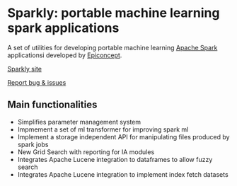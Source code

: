 # Sparkly: portable machine learning spark applications
A set of utilities for developing portable machine learning [Apache Spark](http://spark.apache.org/) applicationsi developed by [Epiconcept](https://epiconcept.fr).

[Sparkly site](https://github.com/Epiconcept-Paris/sparkly)

[Report bug & issues](https://github.com/Epiconcept-Paris/sparkly/issues)

## Main functionalities
- Simplifies parameter management system
- Impmement a set of ml transformer for improving spark ml
- Implement a storage independent API for manipulating files produced by spark jobs
- New Grid Search with reporting for IA modules
- Integrates Apache Lucene integration to dataframes to allow fuzzy search
- Integrates Apache Lucene integration to implement index fetch datasets

